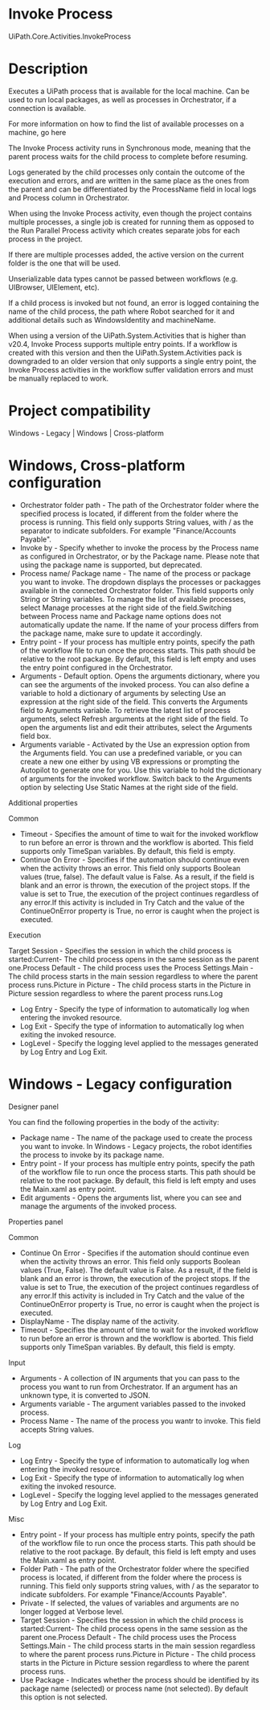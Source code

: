 ﻿# Invoke Process

UiPath.Core.Activities.InvokeProcess

# Description

Executes a UiPath process that is available for the local machine. Can be used to run local packages, as well as processes in Orchestrator, if a connection is available.

For more information on how to find the list of available processes on a machine, go here

The Invoke Process activity runs in Synchronous mode, meaning that the parent process waits for the child process to complete before resuming.

Logs generated by the child processes only contain the outcome of the execution and errors, and are written in the same place as the ones from the parent and can be differentiated by the ProcessName field in local logs and Process column in Orchestrator.

When using the Invoke Process activity, even though the project contains multiple processes, a single job is created for running them as opposed to the Run Parallel Process activity which creates separate jobs for each process in the project.

If there are multiple processes added, the active version on the current folder is the one that will be used.

Unserializable data types cannot be passed between workflows (e.g. UIBrowser, UIElement, etc).

If a child process is invoked but not found, an error is logged containing the name of the child process, the path where Robot searched for it and additional details such as WindowsIdentity and machineName.

When using a version of the UiPath.System.Activities that is higher than v20.4, Invoke Process supports multiple entry points. If a workflow is created with this version and then the UiPath.System.Activities pack is downgraded to an older version that only supports a single entry point, the Invoke Process activities in the workflow suffer validation errors and must be manually replaced to work.

# Project compatibility

Windows - Legacy | Windows | Cross-platform

# Windows, Cross-platform configuration

* Orchestrator folder path - The path of the Orchestrator folder where the specified process is located, if different from the folder where the process is running. This field only supports String values, with / as the separator to indicate subfolders. For example "Finance/Accounts Payable".
* Invoke by - Specify whether to invoke the process by the Process name as configured in Orchestrator, or by the Package name. Please note that using the package name is supported, but deprecated.
* Process name/ Package name - The name of the process or package you want to invoke. The dropdown displays the processes or packagges available in the connected Orchestrator folder. This field supports only String or String variables. To manage the list of available processes, select Manage processes at the right side of the field.Switching between Process name and Package name options does not automatically update the name. If the name of your process differs from the package name, make sure to update it accordingly.
* Entry point - If your process has multiple entry points, specify the path of the workflow file to run once the process starts. This path should be relative to the root package. By default, this field is left empty and uses the entry point configured in the Orchestrator.
* Arguments - Default option. Opens the arguments dictionary, where you can see the arguments of the invoked process. You can also define a variable to hold a dictionary of arguments by selecting Use an expression at the right side of the field. This converts the Arguments field to Arguments variable. To retrieve the latest list of process arguments, select Refresh arguments at the right side of the field. To open the arguments list and edit their attributes, select the Arguments field box.
* Arguments variable - Activated by the Use an expression option from the Arguments field. You can use a predefined variable, or you can create a new one either by using VB expressions or prompting the Autopilot to generate one for you. Use this variable to hold the dictionary of arguments for the invoked workflow. Switch back to the Arguments option by selecting Use Static Names at the right side of the field.

Additional properties

Common

* Timeout - Specifies the amount of time to wait for the invoked workflow to run before an error is thrown and the workflow is aborted. This field supports only TimeSpan variables. By default, this field is empty.
* Continue On Error - Specifies if the automation should continue even when the activity throws an error. This field only supports Boolean values (true, false). The default value is False. As a result, if the field is blank and an error is thrown, the execution of the project stops. If the value is set to True, the execution of the project continues regardless of any error.If this activity is included in Try Catch and the value of the ContinueOnError property is True, no error is caught when the project is executed.

Execution

Target Session - Specifies the session in which the child process is started:Current- The child process opens in the same session as the parent one.Process Default - The child process uses the Process Settings.Main - The child process starts in the main session regardless to where the parent process runs.Picture in Picture - The child process starts in the Picture in Picture session regardless to where the parent process runs.Log

* Log Entry - Specify the type of information to automatically log when entering the invoked resource.
* Log Exit - Specify the type of information to automatically log when exiting the invoked resource.
* LogLevel - Specify the logging level applied to the messages generated by Log Entry and Log Exit.

# Windows - Legacy configuration

Designer panel

You can find the following properties in the body of the activity:

* Package name - The name of the package used to create the process you want to invoke. In Windows - Legacy projects, the robot identifies the process to invoke by its package name.
* Entry point - If your process has multiple entry points, specify the path of the workflow file to run once the process starts. This path should be relative to the root package. By default, this field is left empty and uses the Main.xaml as entry point.
* Edit arguments - Opens the arguments list, where you can see and manage the arguments of the invoked process.

Properties panel

Common

* Continue On Error - Specifies if the automation should continue even when the activity throws an error. This field only supports Boolean values (True, False). The default value is False. As a result, if the field is blank and an error is thrown, the execution of the project stops. If the value is set to True, the execution of the project continues regardless of any error.If this activity is included in Try Catch and the value of the ContinueOnError property is True, no error is caught when the project is executed.
* DisplayName - The display name of the activity.
* Timeout - Specifies the amount of time to wait for the invoked workflow to run before an error is thrown and the workflow is aborted. This field supports only TimeSpan variables. By default, this field is empty.

Input

* Arguments - A collection of IN arguments that you can pass to the process you want to run from Orchestrator. If an argument has an unknown type, it is converted to JSON.
* Arguments variable - The argument variables passed to the invoked process.
* Process Name - The name of the process you wantr to invoke. This field accepts String values.

Log

* Log Entry - Specify the type of information to automatically log when entering the invoked resource.
* Log Exit - Specify the type of information to automatically log when exiting the invoked resource.
* LogLevel - Specify the logging level applied to the messages generated by Log Entry and Log Exit.

Misc

* Entry point - If your process has multiple entry points, specify the path of the workflow file to run once the process starts. This path should be relative to the root package. By default, this field is left empty and uses the Main.xaml as entry point.
* Folder Path - The path of the Orchestrator folder where the specified process is located, if different from the folder where the process is running. This field only supports string values, with / as the separator to indicate subfolders. For example "Finance/Accounts Payable".
* Private - If selected, the values of variables and arguments are no longer logged at Verbose level.
* Target Session - Specifies the session in which the child process is started:Current- The child process opens in the same session as the parent one.Process Default - The child process uses the Process Settings.Main - The child process starts in the main session regardless to where the parent process runs.Picture in Picture - The child process starts in the Picture in Picture session regardless to where the parent process runs.
* Use Package - Indicates whether the process should be identified by its package name (selected) or process name (not selected). By default this option is not selected.
